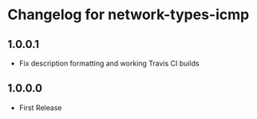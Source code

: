 # Changelog for network-types-icmp

## 1.0.0.1

* Fix description formatting and working Travis CI builds

## 1.0.0.0

* First Release
